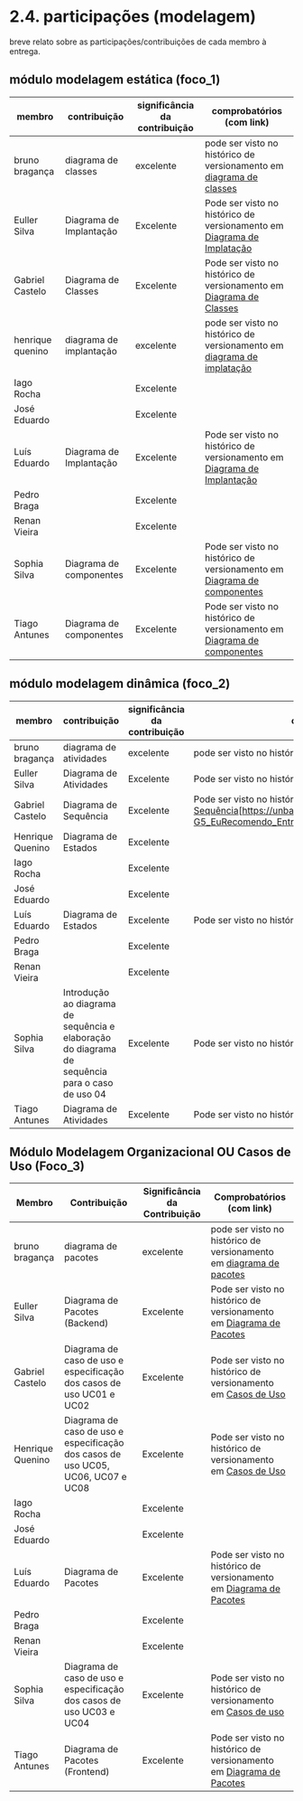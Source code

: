 # 2.4. participações (modelagem)

breve relato sobre as participações/contribuições de cada membro à entrega.

## módulo modelagem estática (foco_1)

| membro         | contribuição  | significância da contribuição | comprobatórios (com link) |
| ---------------- | ------------- | ------------------------- |  ----------------------------------------------- |
| bruno bragança | diagrama de classes | excelente | pode ser visto no histórico de versionamento em [diagrama de classes](./Modelagem/2.1.3.DiagramaDeClassesUML?id=histórico-de-versionamento) |
| Euller Silva | Diagrama de Implantação | Excelente | Pode ser visto no histórico de versionamento em [Diagrama de Implatação](https://unbarqdsw2025-2-turma01.github.io/2025.2-T01-G5_EuRecomendo_Entrega_02/#/Modelagem/2.1.1.DiagramaDeImplantacao) |
| Gabriel Castelo | Diagrama de Classes | Excelente |Pode ser visto no histórico de versionamento em [Diagrama de Classes](./Modelagem/2.1.3.DiagramaDeClassesUML)|
| henrique quenino | diagrama de implantação | excelente | pode ser visto no histórico de versionamento em [diagrama de implatação](https://unbarqdsw2025-2-turma01.github.io/2025.2-t01-g5_eurecomendo_entrega_02/#/modelagem/2.1.1.diagramadeimplantacao)|
| Iago Rocha | | Excelente ||
| José Eduardo |  | Excelente | |
| Luís Eduardo | Diagrama de Implantação | Excelente | Pode ser visto no histórico de versionamento em [Diagrama de Implantação](https://unbarqdsw2025-2-turma01.github.io/2025.2-T01-G5_EuRecomendo_Entrega_02/#/Modelagem/) | |
| Pedro Braga | | Excelente | |
| Renan Vieira |  | Excelente |  |
| Sophia Silva | Diagrama de componentes | Excelente | Pode ser visto no histórico de versionamento em [Diagrama de componentes](https://unbarqdsw2025-2-turma01.github.io/2025.2-T01-G5_EuRecomendo_Entrega_02/#/Modelagem/2.1.2.DiagramaDeComponentes) |
| Tiago Antunes | Diagrama de componentes | Excelente | Pode ser visto no histórico de versionamento em [Diagrama de componentes](https://unbarqdsw2025-2-turma01.github.io/2025.2-T01-G5_EuRecomendo_Entrega_02/#/Modelagem/2.1.2.DiagramaDeComponentes?id=hist%c3%b3rico-de-versionamento) |


## módulo modelagem dinâmica (foco_2)

| membro         | contribuição  | significância da contribuição | comprobatórios (com link) |
| ---------------- | ------------- | ------------------------- |  ----------------------------------------------- |
| bruno bragança | diagrama de atividades | excelente |  pode ser visto no histórico de versionamento em [diagrama de atividades](./Modelagem/2.2.2.DiagramaDeAtividades?id=histórico-de-versionamento) |
| Euller Silva | Diagrama de Atividades | Excelente | Pode ser visto no histórico de versionamento em [Diagrama de Atividades](https://unbarqdsw2025-2-turma01.github.io/2025.2-T01-G5_EuRecomendo_Entrega_02/#/Modelagem/2.2.2.DiagramaDeAtividades?id=hist%c3%b3rico-de-versionamento) |
| Gabriel Castelo | Diagrama de Sequência | Excelente |Pode ser visto no histórico de versionamento em [Diagrama de Sequência](https://unbarqdsw2025-2-turma01.github.io/2025.2-T01-G5_EuRecomendo_Entrega_02/#/Modelagem/2.2.1.DiagramaDeSequencia)[https://unbarqdsw2025-2-turma01.github.io/2025.2-T01-G5_EuRecomendo_Entrega_02/#/Modelagem/2.2.3.DiagramaDeEstados]|
| Henrique Quenino | Diagrama de Estados | Excelente ||
| Iago Rocha | | Excelente ||
| José Eduardo |  | Excelente | |
| Luís Eduardo | Diagrama de Estados | Excelente | Pode ser visto no histórico de versionamento em [Diagrama de Estados](https://unbarqdsw2025-2-turma01.github.io/2025.2-T01-G5_EuRecomendo_Entrega_02/#/Modelagem/2.2.3.DiagramaDeEstados) |
| Pedro Braga | | Excelente | |
| Renan Vieira |  | Excelente |  |
| Sophia Silva | Introdução ao diagrama de sequência e elaboração do diagrama de sequência para o caso de uso 04 | Excelente | Pode ser visto no histórico de versionamento em [Diagrama de sequência](https://unbarqdsw2025-2-turma01.github.io/2025.2-T01-G5_EuRecomendo_Entrega_02/#/Modelagem/2.2.1.DiagramaDeSequencia) |
| Tiago Antunes | Diagrama de Atividades | Excelente | Pode ser visto no histórico de versionamento em [Diagrama de Atividades](https://unbarqdsw2025-2-turma01.github.io/2025.2-T01-G5_EuRecomendo_Entrega_02/#/Modelagem/2.2.2.DiagramaDeAtividades?id=hist%c3%b3rico-de-versionamento) |


## Módulo Modelagem Organizacional OU Casos de Uso (Foco_3)
| Membro         | Contribuição  | Significância da Contribuição | Comprobatórios (com link) |
| ---------------- | ------------- | ------------------------- |  ----------------------------------------------- |
| bruno bragança | diagrama de pacotes | excelente |  pode ser visto no histórico de versionamento em [diagrama de pacotes](./Modelagem/2.3.1.DiagramaDePacotes?id=histórico-de-versionamento) |
| Euller Silva | Diagrama de Pacotes (Backend) | Excelente | Pode ser visto no histórico de versionamento em [Diagrama de Pacotes](https://unbarqdsw2025-2-turma01.github.io/2025.2-T01-G5_EuRecomendo_Entrega_02/#/Modelagem/2.3.1.DiagramaDePacotes?id=hist%c3%b3rico-de-versionamento) |
| Gabriel Castelo | Diagrama de caso de uso e especificação dos casos de uso UC01 e UC02| Excelente |Pode ser visto no histórico de versionamento em [Casos de Uso](https://unbarqdsw2025-2-turma01.github.io/2025.2-T01-G5_EuRecomendo_Entrega_02/#/Modelagem/2.3.1.CasosDeUso)|
| Henrique Quenino | Diagrama de caso de uso e especificação dos casos de uso UC05, UC06, UC07 e UC08| Excelente |Pode ser visto no histórico de versionamento em [Casos de Uso](https://unbarqdsw2025-2-turma01.github.io/2025.2-T01-G5_EuRecomendo_Entrega_02/#/Modelagem/2.3.1.CasosDeUso)|
| Iago Rocha | | Excelente ||
| José Eduardo |  | Excelente | |
| Luís Eduardo | Diagrama de Pacotes | Excelente | Pode ser visto no histórico de versionamento em [Diagrama de Pacotes](https://unbarqdsw2025-2-turma01.github.io/2025.2-T01-G5_EuRecomendo_Entrega_02/#/Modelagem/2.3.1.DiagramaDePacotes) |
| Pedro Braga | | Excelente | |
| Renan Vieira |  | Excelente |  |
| Sophia Silva | Diagrama de caso de uso e especificação dos casos de uso UC03 e UC04 | Excelente |     Pode ser visto no histórico de versionamento em [Casos de uso](https://unbarqdsw2025-2-turma01.github.io/2025.2-T01-G5_EuRecomendo_Entrega_02/#/Modelagem/2.3.1.CasosDeUso)|
| Tiago Antunes | Diagrama de Pacotes (Frontend) | Excelente | Pode ser visto no histórico de versionamento em [Diagrama de Pacotes](https://unbarqdsw2025-2-turma01.github.io/2025.2-T01-G5_EuRecomendo_Entrega_02/#/Modelagem/2.3.1.DiagramaDePacotes?id=hist%c3%b3rico-de-versionamento) |
